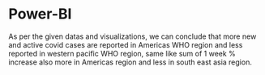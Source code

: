 # Power-BI
As per the given datas and visualizations, we can conclude that more new and active covid cases are reported in Americas WHO region and less reported in western pacific WHO region, same like sum of 1 week % increase also more in Americas region and less in south east asia region.
